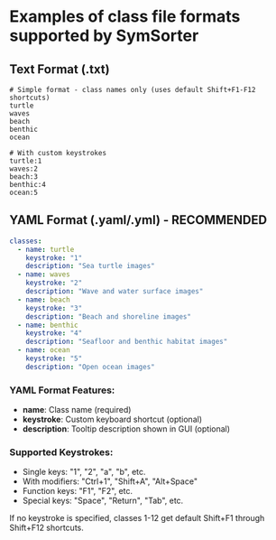 # Examples of class file formats supported by SymSorter

## Text Format (.txt)
```
# Simple format - class names only (uses default Shift+F1-F12 shortcuts)
turtle
waves
beach
benthic
ocean

# With custom keystrokes
turtle:1
waves:2  
beach:3
benthic:4
ocean:5
```

## YAML Format (.yaml/.yml) - RECOMMENDED
```yaml
classes:
  - name: turtle
    keystroke: "1"
    description: "Sea turtle images"
  - name: waves
    keystroke: "2"
    description: "Wave and water surface images"  
  - name: beach
    keystroke: "3"
    description: "Beach and shoreline images"
  - name: benthic
    keystroke: "4"
    description: "Seafloor and benthic habitat images"
  - name: ocean
    keystroke: "5" 
    description: "Open ocean images"
```

### YAML Format Features:
- **name**: Class name (required)
- **keystroke**: Custom keyboard shortcut (optional)
- **description**: Tooltip description shown in GUI (optional)

### Supported Keystrokes:
- Single keys: "1", "2", "a", "b", etc.
- With modifiers: "Ctrl+1", "Shift+A", "Alt+Space"
- Function keys: "F1", "F2", etc.
- Special keys: "Space", "Return", "Tab", etc.

If no keystroke is specified, classes 1-12 get default Shift+F1 through Shift+F12 shortcuts.
